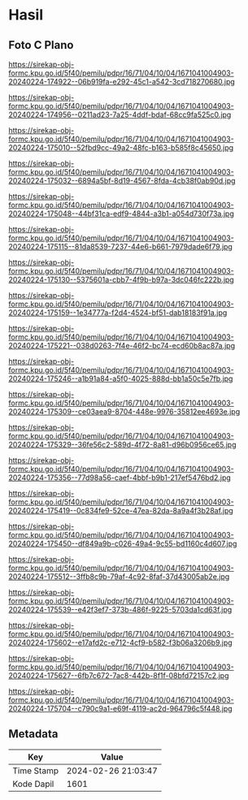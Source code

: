 # Hasil

## Foto C Plano

https://sirekap-obj-formc.kpu.go.id/5f40/pemilu/pdpr/16/71/04/10/04/1671041004903-20240224-174922--06b919fa-e292-45c1-a542-3cd718270680.jpg

https://sirekap-obj-formc.kpu.go.id/5f40/pemilu/pdpr/16/71/04/10/04/1671041004903-20240224-174956--0211ad23-7a25-4ddf-bdaf-68cc9fa525c0.jpg

https://sirekap-obj-formc.kpu.go.id/5f40/pemilu/pdpr/16/71/04/10/04/1671041004903-20240224-175010--52fbd9cc-49a2-48fc-b163-b585f8c45650.jpg

https://sirekap-obj-formc.kpu.go.id/5f40/pemilu/pdpr/16/71/04/10/04/1671041004903-20240224-175032--6894a5bf-8d19-4567-8fda-4cb38f0ab90d.jpg

https://sirekap-obj-formc.kpu.go.id/5f40/pemilu/pdpr/16/71/04/10/04/1671041004903-20240224-175048--44bf31ca-edf9-4844-a3b1-a054d730f73a.jpg

https://sirekap-obj-formc.kpu.go.id/5f40/pemilu/pdpr/16/71/04/10/04/1671041004903-20240224-175115--81da8539-7237-44e6-b661-7979dade6f79.jpg

https://sirekap-obj-formc.kpu.go.id/5f40/pemilu/pdpr/16/71/04/10/04/1671041004903-20240224-175130--5375601a-cbb7-4f9b-b97a-3dc046fc222b.jpg

https://sirekap-obj-formc.kpu.go.id/5f40/pemilu/pdpr/16/71/04/10/04/1671041004903-20240224-175159--1e34777a-f2d4-4524-bf51-dab18183f91a.jpg

https://sirekap-obj-formc.kpu.go.id/5f40/pemilu/pdpr/16/71/04/10/04/1671041004903-20240224-175221--038d0263-7f4e-46f2-bc74-ecd60b8ac87a.jpg

https://sirekap-obj-formc.kpu.go.id/5f40/pemilu/pdpr/16/71/04/10/04/1671041004903-20240224-175246--a1b91a84-a5f0-4025-888d-bb1a50c5e7fb.jpg

https://sirekap-obj-formc.kpu.go.id/5f40/pemilu/pdpr/16/71/04/10/04/1671041004903-20240224-175309--ce03aea9-8704-448e-9976-35812ee4693e.jpg

https://sirekap-obj-formc.kpu.go.id/5f40/pemilu/pdpr/16/71/04/10/04/1671041004903-20240224-175329--36fe56c2-589d-4f72-8a81-d96b0956ce65.jpg

https://sirekap-obj-formc.kpu.go.id/5f40/pemilu/pdpr/16/71/04/10/04/1671041004903-20240224-175356--77d98a56-caef-4bbf-b9b1-217ef5476bd2.jpg

https://sirekap-obj-formc.kpu.go.id/5f40/pemilu/pdpr/16/71/04/10/04/1671041004903-20240224-175419--0c834fe9-52ce-47ea-82da-8a9a4f3b28af.jpg

https://sirekap-obj-formc.kpu.go.id/5f40/pemilu/pdpr/16/71/04/10/04/1671041004903-20240224-175450--df849a9b-c026-49a4-9c55-bd1160c4d607.jpg

https://sirekap-obj-formc.kpu.go.id/5f40/pemilu/pdpr/16/71/04/10/04/1671041004903-20240224-175512--3ffb8c9b-79af-4c92-8faf-37d43005ab2e.jpg

https://sirekap-obj-formc.kpu.go.id/5f40/pemilu/pdpr/16/71/04/10/04/1671041004903-20240224-175539--e42f3ef7-373b-486f-9225-5703da1cd63f.jpg

https://sirekap-obj-formc.kpu.go.id/5f40/pemilu/pdpr/16/71/04/10/04/1671041004903-20240224-175602--e17afd2c-e712-4cf9-b582-f3b06a3206b9.jpg

https://sirekap-obj-formc.kpu.go.id/5f40/pemilu/pdpr/16/71/04/10/04/1671041004903-20240224-175627--6fb7c672-7ac8-442b-8f1f-08bfd72157c2.jpg

https://sirekap-obj-formc.kpu.go.id/5f40/pemilu/pdpr/16/71/04/10/04/1671041004903-20240224-175704--c790c9a1-e69f-4119-ac2d-964796c5f448.jpg


## Metadata

| Key        | Value               |
| ---------- | ------------------- |
| Time Stamp | 2024-02-26 21:03:47 |
| Kode Dapil | 1601                |



